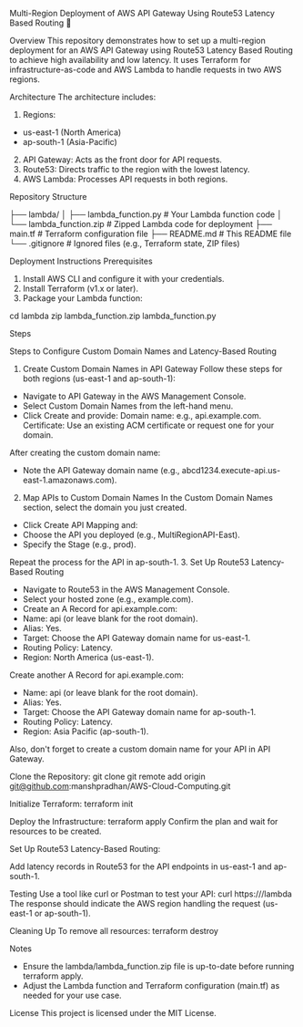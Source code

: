Multi-Region Deployment of AWS API Gateway Using Route53 Latency Based Routing 🚀

Overview
This repository demonstrates how to set up a multi-region deployment for an AWS API Gateway using Route53 Latency Based Routing to achieve high availability and low latency. It uses Terraform for infrastructure-as-code and AWS Lambda to handle requests in two AWS regions.

Architecture
The architecture includes:

1. Regions:
- us-east-1 (North America)
- ap-south-1 (Asia-Pacific)

2. API Gateway: Acts as the front door for API requests.
3. Route53: Directs traffic to the region with the lowest latency.
4. AWS Lambda: Processes API requests in both regions.

Repository Structure

├── lambda/
│   ├── lambda_function.py       # Your Lambda function code
│   └── lambda_function.zip      # Zipped Lambda code for deployment
├── main.tf                      # Terraform configuration file
├── README.md                    # This README file
└── .gitignore                   # Ignored files (e.g., Terraform state, ZIP files)

Deployment Instructions
Prerequisites
1. Install AWS CLI and configure it with your credentials.
2. Install Terraform (v1.x or later).
3. Package your Lambda function:

cd lambda
zip lambda_function.zip lambda_function.py

Steps

Steps to Configure Custom Domain Names and Latency-Based Routing
1. Create Custom Domain Names in API Gateway
Follow these steps for both regions (us-east-1 and ap-south-1):
- Navigate to API Gateway in the AWS Management Console.
- Select Custom Domain Names from the left-hand menu.
- Click Create and provide:
    Domain name: e.g., api.example.com.
    Certificate: Use an existing ACM certificate or request one for your domain.

After creating the custom domain name:
- Note the API Gateway domain name (e.g., abcd1234.execute-api.us-east-1.amazonaws.com).

2. Map APIs to Custom Domain Names
In the Custom Domain Names section, select the domain you just created.
- Click Create API Mapping and:
- Choose the API you deployed (e.g., MultiRegionAPI-East).
- Specify the Stage (e.g., prod).

Repeat the process for the API in ap-south-1.
3. Set Up Route53 Latency-Based Routing

- Navigate to Route53 in the AWS Management Console.
- Select your hosted zone (e.g., example.com).
- Create an A Record for api.example.com:
- Name: api (or leave blank for the root domain).
- Alias: Yes.
- Target: Choose the API Gateway domain name for us-east-1.
- Routing Policy: Latency.
- Region: North America (us-east-1).

Create another A Record for api.example.com:
- Name: api (or leave blank for the root domain).
- Alias: Yes.
- Target: Choose the API Gateway domain name for ap-south-1.
- Routing Policy: Latency.
- Region: Asia Pacific (ap-south-1).

Also, don't forget to create a custom domain name for your API in API Gateway.

Clone the Repository:
git clone git remote add origin git@github.com:manshpradhan/AWS-Cloud-Computing.git

Initialize Terraform:
terraform init

Deploy the Infrastructure:
terraform apply
Confirm the plan and wait for resources to be created.

Set Up Route53 Latency-Based Routing:

Add latency records in Route53 for the API endpoints in us-east-1 and ap-south-1.

Testing
Use a tool like curl or Postman to test your API:
curl https://<your-route53-domain-name>/lambda
The response should indicate the AWS region handling the request (us-east-1 or ap-south-1).

Cleaning Up
To remove all resources:
terraform destroy

Notes
- Ensure the lambda/lambda_function.zip file is up-to-date before running terraform apply.
- Adjust the Lambda function and Terraform configuration (main.tf) as needed for your use case.

License
This project is licensed under the MIT License.
